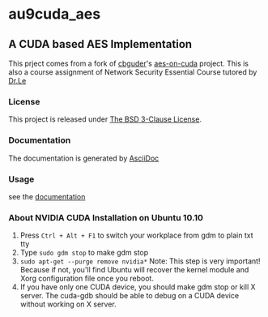 # au9cuda_aes

## A CUDA based AES Implementation
This prject comes from a fork of [cbguder](https://github.com/cbguder)'s [aes-on-cuda](https://github.com/cbguder/aes-on-cuda) project.  This is also a course assignment of Network Security Essential Course tutored by [Dr.Le](mailto:ledeguang@gmail.com)

### License
This project is released under [The BSD 3-Clause License](http://www.opensource.org/licenses/BSD-3-Clause).

### Documentation
The documentation is generated by [AsciiDoc](http://www.methods.co.nz/asciidoc/)

### Usage
see the [documentation](./doc/intro.1.html)

### About NVIDIA CUDA Installation on Ubuntu 10.10
1. Press `Ctrl + Alt + F1` to switch your workplace from gdm to plain txt tty
2. Type `sudo gdm stop` to make gdm stop
3. `sudo apt-get --purge remove nvidia*`
   Note: This step is very important! Because if not, you'll find Ubuntu 
         will recover the kernel module and Xorg configuration file once
	 you reboot.
4. If you have only one CUDA device, you should make gdm stop or kill X server.  The cuda-gdb should be able to debug on a CUDA device without working on X server.
